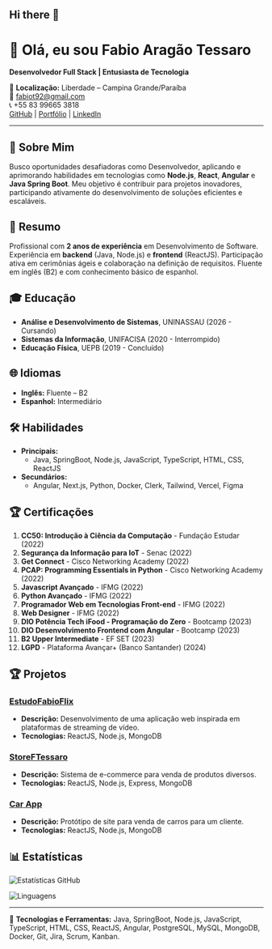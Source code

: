 ## Hi there 👋

# 👋 Olá, eu sou Fabio Aragão Tessaro

**Desenvolvedor Full Stack | Entusiasta de Tecnologia**

📍 **Localização:** Liberdade – Campina Grande/Paraíba  
📧 [fabiot92@gmail.com](mailto:fabiot92@gmail.com)  
📞 +55 83 99665 3818  
[GitHub](https://github.com/kippeer) | [Portfólio](https://fabiotessaro.vercel.app/) | [LinkedIn](https://www.linkedin.com/in/fabio-aragao-496a32190/)

---

## 🚀 Sobre Mim

Busco oportunidades desafiadoras como Desenvolvedor, aplicando e aprimorando habilidades em tecnologias como **Node.js**, **React**, **Angular** e **Java Spring Boot**. Meu objetivo é contribuir para projetos inovadores, participando ativamente do desenvolvimento de soluções eficientes e escaláveis.

## 💼 Resumo

Profissional com **2 anos de experiência** em Desenvolvimento de Software. Experiência em **backend** (Java, Node.js) e **frontend** (ReactJS). Participação ativa em cerimônias ágeis e colaboração na definição de requisitos. Fluente em inglês (B2) e com conhecimento básico de espanhol.

## 🎓 Educação

- **Análise e Desenvolvimento de Sistemas**, UNINASSAU (2026 - Cursando)
- **Sistemas da Informação**, UNIFACISA (2020 - Interrompido)
- **Educação Física**, UEPB (2019 - Concluído)

## 🌐 Idiomas

- **Inglês:** Fluente – B2
- **Espanhol:** Intermediário

## 🛠️ Habilidades

- **Principais:** 
  - Java, SpringBoot, Node.js, JavaScript, TypeScript, HTML, CSS, ReactJS
- **Secundários:** 
  - Angular, Next.js, Python, Docker, Clerk, Tailwind, Vercel, Figma

## 🏆 Certificações

1. **CC50: Introdução à Ciência da Computação** - Fundação Estudar (2022)
2. **Segurança da Informação para IoT** - Senac (2022)
3. **Get Connect** - Cisco Networking Academy (2022)
4. **PCAP: Programming Essentials in Python** - Cisco Networking Academy (2022)
5. **Javascript Avançado** - IFMG (2022)
6. **Python Avançado** - IFMG (2022)
7. **Programador Web em Tecnologias Front-end** - IFMG (2022)
8. **Web Designer** - IFMG (2022)
9. **DIO Potência Tech iFood - Programação do Zero** - Bootcamp (2023)
10. **DIO Desenvolvimento Frontend com Angular** - Bootcamp (2023)
11. **B2 Upper Intermediate** - EF SET (2023)
12. **LGPD** - Plataforma Avançar+ (Banco Santander) (2024)

## 🏆 Projetos

### **[EstudoFabioFlix](https://example.com)**
- **Descrição:** Desenvolvimento de uma aplicação web inspirada em plataformas de streaming de vídeo.
- **Tecnologias:** ReactJS, Node.js, MongoDB

### **[StoreFTessaro](https://example.com)**
- **Descrição:** Sistema de e-commerce para venda de produtos diversos.
- **Tecnologias:** ReactJS, Node.js, Express, MongoDB

### **[Car App](https://example.com)**
- **Descrição:** Protótipo de site para venda de carros para um cliente.
- **Tecnologias:** ReactJS, Node.js, MongoDB

## 📊 Estatísticas

![Estatísticas GitHub](https://github-readme-stats.vercel.app/api?username=fabiotessaro&show_icons=true&hide_title=true&count_private=true&hide=prs&theme=radical)

![Linguagens](https://github-readme-stats.vercel.app/api/top-langs/?username=fabiotessaro&layout=compact&theme=radical)

---

🔧 **Tecnologias e Ferramentas:** Java, SpringBoot, Node.js, JavaScript, TypeScript, HTML, CSS, ReactJS, Angular, PostgreSQL, MySQL, MongoDB, Docker, Git, Jira, Scrum, Kanban.
